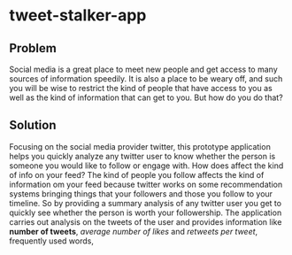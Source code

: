 # tweet-stalker-app

## Problem
Social media is a great place to meet new people and get access to many sources of information speedily. It is also a place to be weary off, and such you will be wise to restrict the kind of people that have access to you as well as the kind of information that can get to you. But how do you do that?

## Solution
Focusing on the social media provider twitter, this prototype application helps you quickly analyze any twitter user to know whether the person is someone you would like to follow or engage with. How does affect the kind of info on your feed? The kind of people you follow affects the kind of information om your feed because twitter works on some recommendation systems bringing things that your followers and those you follow to your timeline. So by providing a summary analysis of any twitter user you get to quickly see whether the person is worth your followership. The application carries out analysis on the tweets of the user and provides information like **number of tweets**, *average number of likes* and *retweets per tweet*, frequently used words, 
